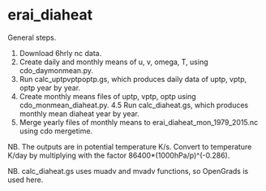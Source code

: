 # erai_diaheat
General steps.
1. Download 6hrly nc data.
2. Create daily and monthly means of u, v, omega, T, using cdo_daymonmean.py.
3. Run calc_uptpvptpoptp.gs, which produces daily data of uptp, vptp, optp year by year.
4. Create monthly means files of uptp, vptp, optp using cdo_monmean_diaheat.py.
4.5 Run calc_diaheat.gs, which produces monthly mean diaheat year by year.
5. Merge yearly files of monthly means to erai_diaheat_mon_1979_2015.nc using cdo mergetime.

NB. The outputs are in potential temperature K/s. Convert to temperature K/day by multiplying with the factor 86400*(1000hPa/p)^(-0.286).

NB. calc_diaheat.gs uses muadv and mvadv functions, so OpenGrads is used here.
